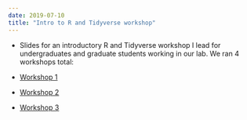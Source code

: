```yaml
---
date: 2019-07-10
title: "Intro to R and Tidyverse workshop"
---
```


* Slides for an introductory R and Tidyverse workshop I lead for undergraduates and graduate students working in our lab. We ran 4 workshops total:

 * [Workshop 1](https://docs.google.com/presentation/d/1Oeq8iYvr7tOzi3zReJiNiss9iT3ndA3bv2DEhGEwZcQ/edit?usp=sharing)
 * [Workshop 2](https://docs.google.com/presentation/d/12xRbyYcthcle-Td6uL9qzzjI5WkWSfozh7iaXQNFmoE/edit?usp=sharing)
 * [Workshop 3](https://docs.google.com/presentation/d/12LMslY_fMwQ6A5h3vJ2SnOmPThfJwuNvANsT0F3EtMs/edit?usp=sharing)